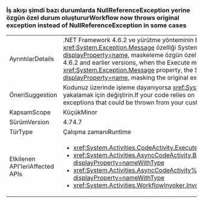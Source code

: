 ### <a name="workflow-now-throws-original-exception-instead-of-nullreferenceexception-in-some-cases"></a><span data-ttu-id="3fe78-101">İş akışı şimdi bazı durumlarda NullReferenceException yerine özgün özel durum oluşturur</span><span class="sxs-lookup"><span data-stu-id="3fe78-101">Workflow now throws original exception instead of NullReferenceException in some cases</span></span>

|   |   |
|---|---|
|<span data-ttu-id="3fe78-102">Ayrıntılar</span><span class="sxs-lookup"><span data-stu-id="3fe78-102">Details</span></span>|<span data-ttu-id="3fe78-103">.NET Framework 4.6.2 ve yürütme yönteminin bir iş akışı etkinliği ile bir özel durum oluşturduğunda önceki sürümlerinde, bir <code>null</code> değerini <xref:System.Exception.Message> özelliği System.Activities iş akışı çalışma zamanı oluşturur bir <xref:System.NullReferenceException?displayProperty=name>, maskeleme özgün özel durum. .NET Framework 4.7 daha önce maskelenmiş özel durum oluşturulur.</span><span class="sxs-lookup"><span data-stu-id="3fe78-103">In the .NET Framework 4.6.2 and earlier versions, when the Execute method of a workflow activity throws an exception with a <code>null</code> value for the <xref:System.Exception.Message> property, the System.Activities Workflow runtime throws a <xref:System.NullReferenceException?displayProperty=name>, masking the original exception.In the .NET Framework 4.7, the previously masked exception is thrown.</span></span>|
|<span data-ttu-id="3fe78-104">Öneri</span><span class="sxs-lookup"><span data-stu-id="3fe78-104">Suggestion</span></span>|<span data-ttu-id="3fe78-105">Kodunuz üzerinde işleme dayanıyorsa <xref:System.NullReferenceException?displayProperty=name>, özel etkinliklerinizi oluşturulan özel durumları yakalamak için değiştirin.</span><span class="sxs-lookup"><span data-stu-id="3fe78-105">If your code relies on handling the <xref:System.NullReferenceException?displayProperty=name>, change it to catch the exceptions that could be thrown from your custom activities.</span></span>|
|<span data-ttu-id="3fe78-106">Kapsam</span><span class="sxs-lookup"><span data-stu-id="3fe78-106">Scope</span></span>|<span data-ttu-id="3fe78-107">Küçük</span><span class="sxs-lookup"><span data-stu-id="3fe78-107">Minor</span></span>|
|<span data-ttu-id="3fe78-108">Sürüm</span><span class="sxs-lookup"><span data-stu-id="3fe78-108">Version</span></span>|<span data-ttu-id="3fe78-109">4.7</span><span class="sxs-lookup"><span data-stu-id="3fe78-109">4.7</span></span>|
|<span data-ttu-id="3fe78-110">Tür</span><span class="sxs-lookup"><span data-stu-id="3fe78-110">Type</span></span>|<span data-ttu-id="3fe78-111">Çalışma zamanı</span><span class="sxs-lookup"><span data-stu-id="3fe78-111">Runtime</span></span>|
|<span data-ttu-id="3fe78-112">Etkilenen API'leri</span><span class="sxs-lookup"><span data-stu-id="3fe78-112">Affected APIs</span></span>|<ul><li><xref:System.Activities.CodeActivity.Execute(System.Activities.CodeActivityContext)?displayProperty=nameWithType></li><li><xref:System.Activities.AsyncCodeActivity.BeginExecute(System.Activities.AsyncCodeActivityContext,System.AsyncCallback,System.Object)?displayProperty=nameWithType></li><li><xref:System.Activities.AsyncCodeActivity%601.BeginExecute(System.Activities.AsyncCodeActivityContext,System.AsyncCallback,System.Object)?displayProperty=nameWithType></li><li><xref:System.Activities.WorkflowInvoker.Invoke?displayProperty=nameWithType></li></ul>|

